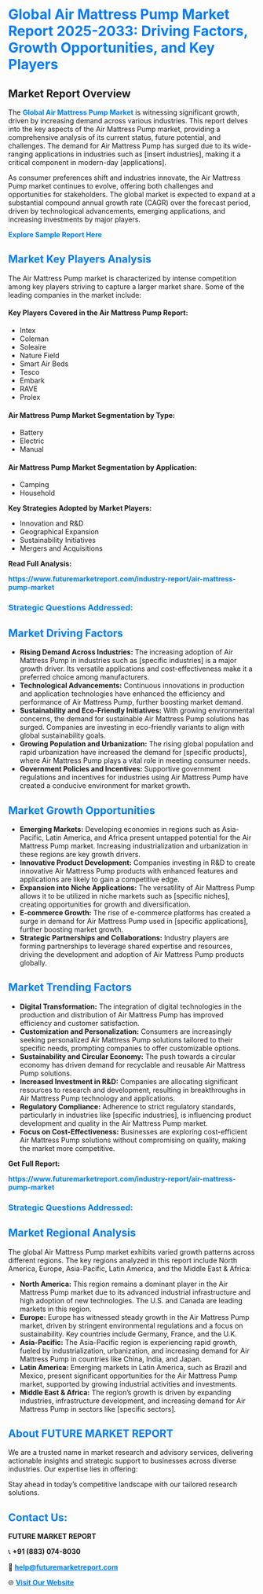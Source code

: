 <h1 style="color: #007BFF;">Global Air Mattress Pump Market Report 2025-2033: Driving Factors, Growth Opportunities, and Key Players</h1>

<section id="overview">
<h2>Market Report Overview</h2>
<p>The <a href="https://www.futuremarketreport.com/industry-report/air-mattress-pump-market" style="color: #007BFF; text-decoration: none;"><strong>Global Air Mattress Pump Market</strong></a> is witnessing significant growth, driven by increasing demand across various industries. This report delves into the key aspects of the Air Mattress Pump market, providing a comprehensive analysis of its current status, future potential, and challenges. The demand for Air Mattress Pump has surged due to its wide-ranging applications in industries such as [insert industries], making it a critical component in modern-day [applications].</p>
<p>As consumer preferences shift and industries innovate, the Air Mattress Pump market continues to evolve, offering both challenges and opportunities for stakeholders. The global market is expected to expand at a substantial compound annual growth rate (CAGR) over the forecast period, driven by technological advancements, emerging applications, and increasing investments by major players.</p>
</section>

<section id="overview">
<p><a href="https://www.futuremarketreport.com/request-sample/reportId=85631" style="color: #007BFF; text-decoration: none;"><strong>Explore Sample Report Here</strong></a></p>
</section>

<section id="key-players">
<h2 style="color: #007BFF;">Market Key Players Analysis</h2>
<p>The Air Mattress Pump market is characterized by intense competition among key players striving to capture a larger market share. Some of the leading companies in the market include:</p>
<h4>Key Players Covered in the Air Mattress Pump Report:</h4>
<ul><li>Intex</li><li>Coleman</li><li>Soleaire</li><li>Nature Field</li><li>Smart Air Beds</li><li>Tesco</li><li>Embark</li><li>RAVE</li><li>Prolex</li></ul>
<h4>Air Mattress Pump Market Segmentation by Type:</h4>
<ul><li>Battery</li><li>Electric</li><li>Manual</li></ul>

<h4>Air Mattress Pump Market Segmentation by Application:</h4>
<ul><li>Camping</li><li>Household</li></ul>
<p><strong>Key Strategies Adopted by Market Players:</strong></p>
<ul>
<li>Innovation and R&D</li>
<li>Geographical Expansion</li>
<li>Sustainability Initiatives</li>
<li>Mergers and Acquisitions</li>
</ul>
</section>

<section>
<p><strong>Read Full Analysis: </strong></p><a href="https://www.futuremarketreport.com/industry-report/air-mattress-pump-market" style="color: #007BFF; text-decoration: none;"><strong>https://www.futuremarketreport.com/industry-report/air-mattress-pump-market</strong></a>
<h3 style="color: #007BFF;">Strategic Questions Addressed:</h3>
</section>

<section id="driving-factors">
<h2 style="color: #007BFF;">Market Driving Factors</h2>
<ul>
<li><strong>Rising Demand Across Industries:</strong> The increasing adoption of Air Mattress Pump in industries such as [specific industries] is a major growth driver. Its versatile applications and cost-effectiveness make it a preferred choice among manufacturers.</li>
<li><strong>Technological Advancements:</strong> Continuous innovations in production and application technologies have enhanced the efficiency and performance of Air Mattress Pump, further boosting market demand.</li>
<li><strong>Sustainability and Eco-Friendly Initiatives:</strong> With growing environmental concerns, the demand for sustainable Air Mattress Pump solutions has surged. Companies are investing in eco-friendly variants to align with global sustainability goals.</li>
<li><strong>Growing Population and Urbanization:</strong> The rising global population and rapid urbanization have increased the demand for [specific products], where Air Mattress Pump plays a vital role in meeting consumer needs.</li>
<li><strong>Government Policies and Incentives:</strong> Supportive government regulations and incentives for industries using Air Mattress Pump have created a conducive environment for market growth.</li>
</ul>
</section>

<section id="growth-opportunities">
<h2 style="color: #007BFF;">Market Growth Opportunities</h2>
<ul>
<li><strong>Emerging Markets:</strong> Developing economies in regions such as Asia-Pacific, Latin America, and Africa present untapped potential for the Air Mattress Pump market. Increasing industrialization and urbanization in these regions are key growth drivers.</li>
<li><strong>Innovative Product Development:</strong> Companies investing in R&D to create innovative Air Mattress Pump products with enhanced features and applications are likely to gain a competitive edge.</li>
<li><strong>Expansion into Niche Applications:</strong> The versatility of Air Mattress Pump allows it to be utilized in niche markets such as [specific niches], creating opportunities for growth and diversification.</li>
<li><strong>E-commerce Growth:</strong> The rise of e-commerce platforms has created a surge in demand for Air Mattress Pump used in [specific applications], further boosting market growth.</li>
<li><strong>Strategic Partnerships and Collaborations:</strong> Industry players are forming partnerships to leverage shared expertise and resources, driving the development and adoption of Air Mattress Pump products globally.</li>
</ul>
</section>

<section id="trending-factors">
<h2 style="color: #007BFF;">Market Trending Factors</h2>
<ul>
<li><strong>Digital Transformation:</strong> The integration of digital technologies in the production and distribution of Air Mattress Pump has improved efficiency and customer satisfaction.</li>
<li><strong>Customization and Personalization:</strong> Consumers are increasingly seeking personalized Air Mattress Pump solutions tailored to their specific needs, prompting companies to offer customizable options.</li>
<li><strong>Sustainability and Circular Economy:</strong> The push towards a circular economy has driven demand for recyclable and reusable Air Mattress Pump solutions.</li>
<li><strong>Increased Investment in R&D:</strong> Companies are allocating significant resources to research and development, resulting in breakthroughs in Air Mattress Pump technology and applications.</li>
<li><strong>Regulatory Compliance:</strong> Adherence to strict regulatory standards, particularly in industries like [specific industries], is influencing product development and quality in the Air Mattress Pump market.</li>
<li><strong>Focus on Cost-Effectiveness:</strong> Businesses are exploring cost-efficient Air Mattress Pump solutions without compromising on quality, making the market more competitive.</li>
</ul>
</section>

<section>
<p><strong>Get Full Report: </strong></p><a href="https://www.futuremarketreport.com/industry-report/air-mattress-pump-market" style="color: #007BFF; text-decoration: none;"><strong>https://www.futuremarketreport.com/industry-report/air-mattress-pump-market</strong></a>
<h3 style="color: #007BFF;">Strategic Questions Addressed:</h3>
</section>


<section id="regional-analysis">
<h2 style="color: #007BFF;">Market Regional Analysis</h2>
<p>The global Air Mattress Pump market exhibits varied growth patterns across different regions. The key regions analyzed in this report include North America, Europe, Asia-Pacific, Latin America, and the Middle East & Africa:</p>
<ul>
<li><strong>North America:</strong> This region remains a dominant player in the Air Mattress Pump market due to its advanced industrial infrastructure and high adoption of new technologies. The U.S. and Canada are leading markets in this region.</li>
<li><strong>Europe:</strong> Europe has witnessed steady growth in the Air Mattress Pump market, driven by stringent environmental regulations and a focus on sustainability. Key countries include Germany, France, and the U.K.</li>
<li><strong>Asia-Pacific:</strong> The Asia-Pacific region is experiencing rapid growth, fueled by industrialization, urbanization, and increasing demand for Air Mattress Pump in countries like China, India, and Japan.</li>
<li><strong>Latin America:</strong> Emerging markets in Latin America, such as Brazil and Mexico, present significant opportunities for the Air Mattress Pump market, supported by growing industrial activities and investments.</li>
<li><strong>Middle East & Africa:</strong> The region’s growth is driven by expanding industries, infrastructure development, and increasing demand for Air Mattress Pump in sectors like [specific sectors].</li>
</ul>
</section>

<footer>
<h2 style="color: #007BFF;">About FUTURE MARKET REPORT</h2>
<p>We are a trusted name in market research and advisory services, delivering actionable insights and strategic support to businesses across diverse industries. Our expertise lies in offering:</p>

<p>Stay ahead in today’s competitive landscape with our tailored research solutions.</p>

<h2 style="color: #007BFF;">Contact Us:</h2>
<p><strong>FUTURE MARKET REPORT</strong></p>
<p>📞 <strong>+91 (883) 074-8030</strong></p>
<p>📧 <strong><a href="mailto:help@futuremarketreport.com" style="color: #007BFF;">help@futuremarketreport.com</a></strong></p>
<p>🌐 <strong><a href="https://www.futuremarketreport.com/" style="color: #007BFF;">Visit Our Website</a></strong></p>
</footer>